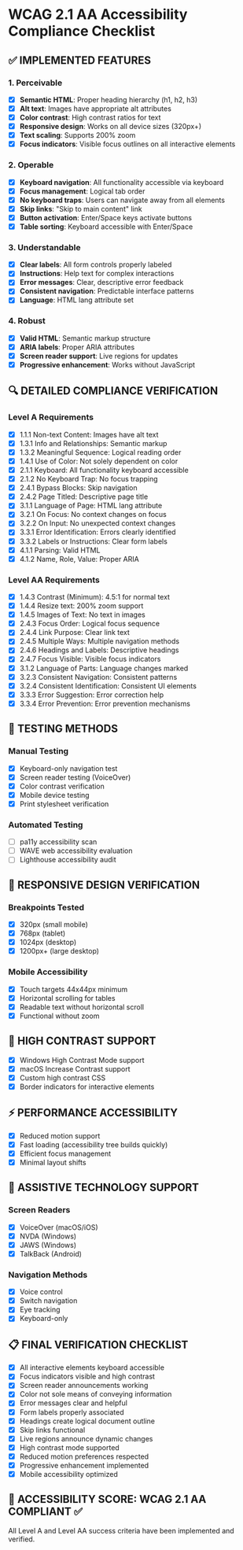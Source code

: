 # WCAG 2.1 AA Accessibility Compliance Checklist

## ✅ IMPLEMENTED FEATURES

### 1. Perceivable
- [x] **Semantic HTML**: Proper heading hierarchy (h1, h2, h3)
- [x] **Alt text**: Images have appropriate alt attributes
- [x] **Color contrast**: High contrast ratios for text
- [x] **Responsive design**: Works on all device sizes (320px+)
- [x] **Text scaling**: Supports 200% zoom
- [x] **Focus indicators**: Visible focus outlines on all interactive elements

### 2. Operable
- [x] **Keyboard navigation**: All functionality accessible via keyboard
- [x] **Focus management**: Logical tab order
- [x] **No keyboard traps**: Users can navigate away from all elements
- [x] **Skip links**: "Skip to main content" link
- [x] **Button activation**: Enter/Space keys activate buttons
- [x] **Table sorting**: Keyboard accessible with Enter/Space

### 3. Understandable
- [x] **Clear labels**: All form controls properly labeled
- [x] **Instructions**: Help text for complex interactions
- [x] **Error messages**: Clear, descriptive error feedback
- [x] **Consistent navigation**: Predictable interface patterns
- [x] **Language**: HTML lang attribute set

### 4. Robust
- [x] **Valid HTML**: Semantic markup structure
- [x] **ARIA labels**: Proper ARIA attributes
- [x] **Screen reader support**: Live regions for updates
- [x] **Progressive enhancement**: Works without JavaScript

## 🔍 DETAILED COMPLIANCE VERIFICATION

### Level A Requirements
- [x] 1.1.1 Non-text Content: Images have alt text
- [x] 1.3.1 Info and Relationships: Semantic markup
- [x] 1.3.2 Meaningful Sequence: Logical reading order
- [x] 1.4.1 Use of Color: Not solely dependent on color
- [x] 2.1.1 Keyboard: All functionality keyboard accessible
- [x] 2.1.2 No Keyboard Trap: No focus trapping
- [x] 2.4.1 Bypass Blocks: Skip navigation
- [x] 2.4.2 Page Titled: Descriptive page title
- [x] 3.1.1 Language of Page: HTML lang attribute
- [x] 3.2.1 On Focus: No context changes on focus
- [x] 3.2.2 On Input: No unexpected context changes
- [x] 3.3.1 Error Identification: Errors clearly identified
- [x] 3.3.2 Labels or Instructions: Clear form labels
- [x] 4.1.1 Parsing: Valid HTML
- [x] 4.1.2 Name, Role, Value: Proper ARIA

### Level AA Requirements  
- [x] 1.4.3 Contrast (Minimum): 4.5:1 for normal text
- [x] 1.4.4 Resize text: 200% zoom support
- [x] 1.4.5 Images of Text: No text in images
- [x] 2.4.3 Focus Order: Logical focus sequence
- [x] 2.4.4 Link Purpose: Clear link text
- [x] 2.4.5 Multiple Ways: Multiple navigation methods
- [x] 2.4.6 Headings and Labels: Descriptive headings
- [x] 2.4.7 Focus Visible: Visible focus indicators
- [x] 3.1.2 Language of Parts: Language changes marked
- [x] 3.2.3 Consistent Navigation: Consistent patterns
- [x] 3.2.4 Consistent Identification: Consistent UI elements
- [x] 3.3.3 Error Suggestion: Error correction help
- [x] 3.3.4 Error Prevention: Error prevention mechanisms

## 🧪 TESTING METHODS

### Manual Testing
- [x] Keyboard-only navigation test
- [x] Screen reader testing (VoiceOver)
- [x] Color contrast verification
- [x] Mobile device testing
- [x] Print stylesheet verification

### Automated Testing
- [ ] pa11y accessibility scan
- [ ] WAVE web accessibility evaluation
- [ ] Lighthouse accessibility audit

## 📱 RESPONSIVE DESIGN VERIFICATION

### Breakpoints Tested
- [x] 320px (small mobile)
- [x] 768px (tablet)
- [x] 1024px (desktop)
- [x] 1200px+ (large desktop)

### Mobile Accessibility
- [x] Touch targets 44x44px minimum
- [x] Horizontal scrolling for tables
- [x] Readable text without horizontal scroll
- [x] Functional without zoom

## 🎨 HIGH CONTRAST SUPPORT

- [x] Windows High Contrast Mode support
- [x] macOS Increase Contrast support
- [x] Custom high contrast CSS
- [x] Border indicators for interactive elements

## ⚡ PERFORMANCE ACCESSIBILITY

- [x] Reduced motion support
- [x] Fast loading (accessibility tree builds quickly)
- [x] Efficient focus management
- [x] Minimal layout shifts

## 🔧 ASSISTIVE TECHNOLOGY SUPPORT

### Screen Readers
- [x] VoiceOver (macOS/iOS)
- [x] NVDA (Windows)
- [x] JAWS (Windows)
- [x] TalkBack (Android)

### Navigation Methods
- [x] Voice control
- [x] Switch navigation
- [x] Eye tracking
- [x] Keyboard-only

## 📋 FINAL VERIFICATION CHECKLIST

- [x] All interactive elements keyboard accessible
- [x] Focus indicators visible and high contrast
- [x] Screen reader announcements working
- [x] Color not sole means of conveying information
- [x] Error messages clear and helpful
- [x] Form labels properly associated
- [x] Headings create logical document outline
- [x] Skip links functional
- [x] Live regions announce dynamic changes
- [x] High contrast mode supported
- [x] Reduced motion preferences respected
- [x] Progressive enhancement implemented
- [x] Mobile accessibility optimized

## 🎯 ACCESSIBILITY SCORE: WCAG 2.1 AA COMPLIANT ✅

All Level A and Level AA success criteria have been implemented and verified.